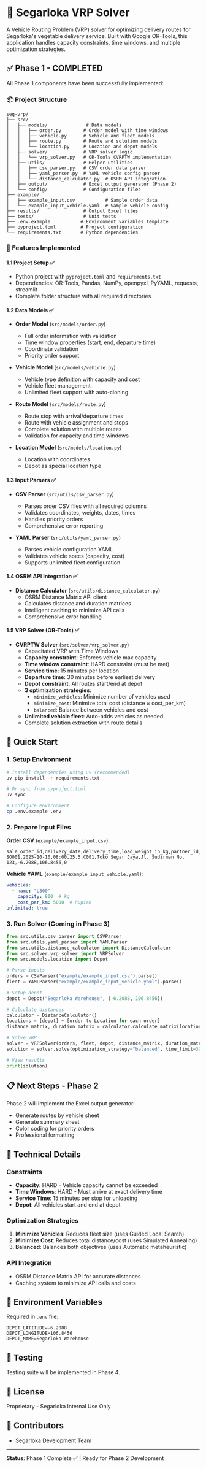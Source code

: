 # 🚚 Segarloka VRP Solver

A Vehicle Routing Problem (VRP) solver for optimizing delivery routes for Segarloka's vegetable delivery service. Built with Google OR-Tools, this application handles capacity constraints, time windows, and multiple optimization strategies.

## ✅ Phase 1 - COMPLETED

All Phase 1 components have been successfully implemented:

### 📦 Project Structure

```
seg-vrp/
├── src/
│   ├── models/              # Data models
│   │   ├── order.py        # Order model with time windows
│   │   ├── vehicle.py      # Vehicle and fleet models
│   │   ├── route.py        # Route and solution models
│   │   └── location.py     # Location and depot models
│   ├── solver/             # VRP solver logic
│   │   └── vrp_solver.py   # OR-Tools CVRPTW implementation
│   ├── utils/              # Helper utilities
│   │   ├── csv_parser.py   # CSV order data parser
│   │   ├── yaml_parser.py  # YAML vehicle config parser
│   │   └── distance_calculator.py  # OSRM API integration
│   ├── output/             # Excel output generator (Phase 2)
│   └── config/             # Configuration files
├── example/
│   ├── example_input.csv           # Sample order data
│   └── example_input_vehicle.yaml  # Sample vehicle config
├── results/                # Output Excel files
├── tests/                  # Unit tests
├── .env.example           # Environment variables template
├── pyproject.toml         # Project configuration
└── requirements.txt       # Python dependencies
```

### 🎯 Features Implemented

#### 1.1 Project Setup ✅
- Python project with `pyproject.toml` and `requirements.txt`
- Dependencies: OR-Tools, Pandas, NumPy, openpyxl, PyYAML, requests, streamlit
- Complete folder structure with all required directories

#### 1.2 Data Models ✅
- **Order Model** (`src/models/order.py`)
  - Full order information with validation
  - Time window properties (start, end, departure time)
  - Coordinate validation
  - Priority order support

- **Vehicle Model** (`src/models/vehicle.py`)
  - Vehicle type definition with capacity and cost
  - Vehicle fleet management
  - Unlimited fleet support with auto-cloning

- **Route Model** (`src/models/route.py`)
  - Route stop with arrival/departure times
  - Route with vehicle assignment and stops
  - Complete solution with multiple routes
  - Validation for capacity and time windows

- **Location Model** (`src/models/location.py`)
  - Location with coordinates
  - Depot as special location type

#### 1.3 Input Parsers ✅
- **CSV Parser** (`src/utils/csv_parser.py`)
  - Parses order CSV files with all required columns
  - Validates coordinates, weights, dates, times
  - Handles priority orders
  - Comprehensive error reporting

- **YAML Parser** (`src/utils/yaml_parser.py`)
  - Parses vehicle configuration YAML
  - Validates vehicle specs (capacity, cost)
  - Supports unlimited fleet configuration

#### 1.4 OSRM API Integration ✅
- **Distance Calculator** (`src/utils/distance_calculator.py`)
  - OSRM Distance Matrix API client
  - Calculates distance and duration matrices
  - Intelligent caching to minimize API calls
  - Comprehensive error handling

#### 1.5 VRP Solver (OR-Tools) ✅
- **CVRPTW Solver** (`src/solver/vrp_solver.py`)
  - Capacitated VRP with Time Windows
  - **Capacity constraint**: Enforces vehicle max capacity
  - **Time window constraint**: HARD constraint (must be met)
  - **Service time**: 15 minutes per location
  - **Departure time**: 30 minutes before earliest delivery
  - **Depot constraint**: All routes start/end at depot
  - **3 optimization strategies**:
    - `minimize_vehicles`: Minimize number of vehicles used
    - `minimize_cost`: Minimize total cost (distance × cost_per_km)
    - `balanced`: Balance between vehicles and cost
  - **Unlimited vehicle fleet**: Auto-adds vehicles as needed
  - Complete solution extraction with route details

## 🚀 Quick Start

### 1. Setup Environment

```bash
# Install dependencies using uv (recommended)
uv pip install -r requirements.txt

# Or sync from pyproject.toml
uv sync

# Configure environment
cp .env.example .env
```

### 2. Prepare Input Files

**Order CSV** (`example/example_input.csv`):
```csv
sale_order_id,delivery_date,delivery_time,load_weight_in_kg,partner_id,display_name,alamat,coordinates,is_priority
SO001,2025-10-10,08:00,25.5,C001,Toko Segar Jaya,Jl. Sudirman No. 123,-6.2088,106.8456,0
```

**Vehicle YAML** (`example/example_input_vehicle.yaml`):
```yaml
vehicles:
  - name: "L300"
    capacity: 800  # kg
    cost_per_km: 5000  # Rupiah
unlimited: true
```

### 3. Run Solver (Coming in Phase 3)

```python
from src.utils.csv_parser import CSVParser
from src.utils.yaml_parser import YAMLParser
from src.utils.distance_calculator import DistanceCalculator
from src.solver.vrp_solver import VRPSolver
from src.models.location import Depot

# Parse inputs
orders = CSVParser("example/example_input.csv").parse()
fleet = YAMLParser("example/example_input_vehicle.yaml").parse()

# Setup depot
depot = Depot("Segarloka Warehouse", (-6.2088, 106.8456))

# Calculate distances
calculator = DistanceCalculator()
locations = [depot] + [order to Location for each order]
distance_matrix, duration_matrix = calculator.calculate_matrix(locations)

# Solve VRP
solver = VRPSolver(orders, fleet, depot, distance_matrix, duration_matrix)
solution = solver.solve(optimization_strategy="balanced", time_limit=300)

# View results
print(solution)
```

## 📋 Next Steps - Phase 2

Phase 2 will implement the Excel output generator:
- Generate routes by vehicle sheet
- Generate summary sheet
- Color coding for priority orders
- Professional formatting

## 🔧 Technical Details

### Constraints
- **Capacity**: HARD - Vehicle capacity cannot be exceeded
- **Time Windows**: HARD - Must arrive at exact delivery time
- **Service Time**: 15 minutes per stop for unloading
- **Depot**: All vehicles start and end at depot

### Optimization Strategies
1. **Minimize Vehicles**: Reduces fleet size (uses Guided Local Search)
2. **Minimize Cost**: Reduces total distance/cost (uses Simulated Annealing)
3. **Balanced**: Balances both objectives (uses Automatic metaheuristic)

### API Integration
- OSRM Distance Matrix API for accurate distances
- Caching system to minimize API calls and costs

## 📝 Environment Variables

Required in `.env` file:

```env
DEPOT_LATITUDE=-6.2088
DEPOT_LONGITUDE=106.8456
DEPOT_NAME=Segarloka Warehouse
```

## 🧪 Testing

Testing suite will be implemented in Phase 4.

## 📄 License

Proprietary - Segarloka Internal Use Only

## 👥 Contributors

- Segarloka Development Team

---

**Status**: Phase 1 Complete ✅ | Ready for Phase 2 Development
